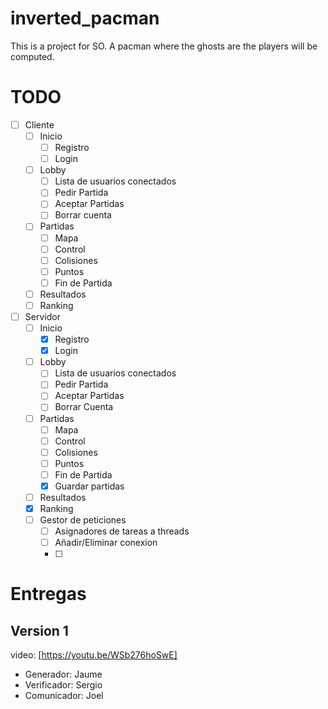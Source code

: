 # inverted_pacman

This is a project for SO. A pacman where the ghosts are the players will be computed.

# TODO

- [ ] Cliente
  - [ ] Inicio
    - [ ] Registro
    - [ ] Login
  - [ ] Lobby
    - [ ] Lista de usuarios conectados
    - [ ] Pedir Partida
    - [ ] Aceptar Partidas
    - [ ] Borrar cuenta
  - [ ] Partidas
    - [ ] Mapa
    - [ ] Control
    - [ ] Colisiones
    - [ ] Puntos
    - [ ] Fin de Partida
  - [ ] Resultados
  - [ ] Ranking
- [ ] Servidor
  - [ ] Inicio
    - [x] Registro
    - [x] Login
  - [ ] Lobby
    - [ ] Lista de usuarios conectados
    - [ ] Pedir Partida
    - [ ] Aceptar Partidas
    - [ ] Borrar Cuenta
  - [ ] Partidas
    - [ ] Mapa
    - [ ] Control
    - [ ] Colisiones
    - [ ] Puntos
    - [ ] Fin de Partida
    - [x] Guardar partidas
  - [ ] Resultados
  - [x] Ranking
  - [ ] Gestor de peticiones
    - [ ] Asignadores de tareas a threads
    - [ ] Añadir/Eliminar conexion
    - [ ] 

# Entregas

## Version 1

video: [https://youtu.be/WSb276hoSwE]

- Generador: Jaume
- Verificador: Sergio
- Comunicador: Joel